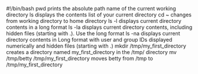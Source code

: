 #!/bin/bash
pwd  prints the absolute path name of the current working directory
ls displays the contents list of your current directory
cd ~ changes from working directory to home directory
ls -l displays current directory contents in a long format
ls -la displays current directory contents, including hidden files (starting with .). Use the long format
ls -na displays current directory contents in Long format with user and group IDs displayed numerically and hidden files (starting with .)
mkdir /tmp/my_first_directory creates a directory named my_first_directory in the /tmp/ directory
mv /tmp/betty /tmp/my_first_directory moves betty from /tmp to /tmp/my_first_directory
